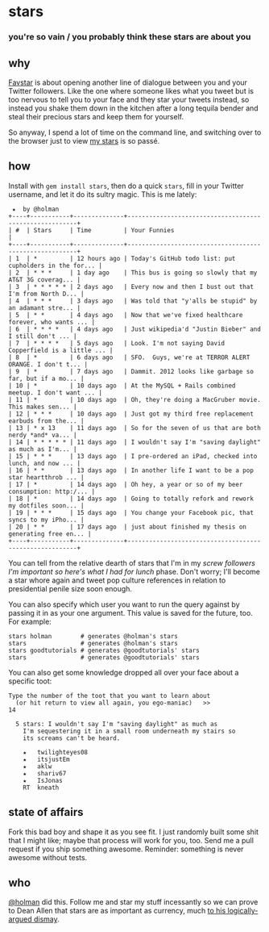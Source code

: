 # stars
### you're so vain / you probably think these stars are about you

## why

[Favstar](http://favstar.fm) is about opening another line of dialogue between you and your Twitter followers. Like the one where someone likes what you tweet but is too nervous to tell you to your face and they star your tweets instead, so instead you shake them down in the kitchen after a long tequila bender and steal their precious stars and keep them for yourself.

So anyway, I spend a lot of time on the command line, and switching over to the browser just to view [my stars](http://favstar.fm/users/holman) is so passé.

## how

Install with `gem install stars`, then do a quick `stars`, fill in your Twitter username, and let it do its sultry magic. This is me lately:

     ★  by @holman
    +----+-----------+--------------+--------------------------------------------------------+
    | #  | Stars     | Time         | Your Funnies                                           |
    +----+-----------+--------------+--------------------------------------------------------+
    | 1  | *         | 12 hours ago | Today's GitHub todo list: put cupholders in the for... |
    | 2  | * * *     | 1 day ago    | This bus is going so slowly that my AT&T 3G coverag... |
    | 3  | * * * * * | 2 days ago   | Every now and then I bust out that I'm from North D... |
    | 4  | * * *     | 3 days ago   | Was told that "y'alls be stupid" by an adamant stre... |
    | 5  | * *       | 4 days ago   | Now that we've fixed healthcare forever, who wants ... |
    | 6  | * * * *   | 4 days ago   | Just wikipedia'd "Justin Bieber" and I still don't ... |
    | 7  | * * * *   | 5 days ago   | Look. I'm not saying David Copperfield is a little ... |
    | 8  | *         | 6 days ago   | SFO.  Guys, we're at TERROR ALERT ORANGE. I don't t... |
    | 9  | *         | 7 days ago   | Dammit. 2012 looks like garbage so far, but if a mo... |
    | 10 | *         | 10 days ago  | At the MySQL + Rails combined meetup. I don't want ... |
    | 11 | *         | 10 days ago  | Oh, they're doing a MacGruber movie. This makes sen... |
    | 12 | * * *     | 10 days ago  | Just got my third free replacement earbuds from the... |
    | 13 | * x 13    | 11 days ago  | So for the seven of us that are both nerdy *and* va... |
    | 14 | * * * * * | 11 days ago  | I wouldn't say I'm "saving daylight" as much as I'm... |
    | 15 | * * *     | 13 days ago  | I pre-ordered an iPad, checked into lunch, and now ... |
    | 16 | * *       | 13 days ago  | In another life I want to be a pop star heartthrob ... |
    | 17 | *         | 14 days ago  | Oh hey, a year or so of my beer consumption: http:/... |
    | 18 | *         | 14 days ago  | Going to totally refork and rework my dotfiles soon... |
    | 19 | * * *     | 15 days ago  | You change your Facebook pic, that syncs to my iPho... |
    | 20 | * *       | 17 days ago  | just about finished my thesis on generating free en... |
    +----+-----------+--------------+--------------------------------------------------------+


You can tell from the relative dearth of stars that I'm in my *screw followers I'm important so here's what I had for lunch* phase. Don't worry; I'll become a star whore again and tweet pop culture references in relation to presidential penile size soon enough.

You can also specify which user you want to run the query against by passing it in as your one argument. This value is saved for the future, too. For example:

    stars holman        # generates @holman's stars
    stars               # generates @holman's stars
    stars goodtutorials # generates @goodtutorials' stars
    stars               # generates @goodtutorials' stars

You can also get some knowledge dropped all over your face about a specific toot:

	Type the number of the toot that you want to learn about
	  (or hit return to view all again, you ego-maniac)   >>
	14

	  5 stars: I wouldn't say I'm "saving daylight" as much as
	    I'm sequestering it in a small room underneath my stairs so
	    its screams can't be heard.
    
	    ★   twilighteyes08
	    ★   itsjustEm
	    ★   aklw
	    ★   shariv67
	    ★   IsJonas
	    RT  kneath


## state of affairs

Fork this bad boy and shape it as you see fit. I just randomly built some shit that I might like; maybe that process will work for you, too. Send me a pull request if you ship something awesome. Reminder: something is never awesome without tests.

## who

[@holman](http://twitter.com/holman) did this. Follow me and star my stuff incessantly so we can prove to Dean Allen that stars are as important as currency, much [to his logically-argued dismay](http://favrd.textism.com/).
